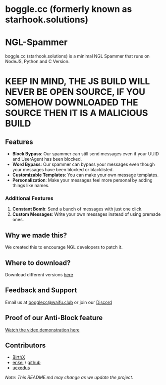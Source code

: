 # boggle.cc (formerly known as starhook.solutions)

# NGL-Spammer

boggle.cc (starhook.solutions) is a minimal NGL Spammer that runs on NodeJS, Python and C Version.

# KEEP IN MIND, THE JS BUILD WILL NEVER BE OPEN SOURCE, IF YOU SOMEHOW DOWNLOADED THE SOURCE THEN IT IS A MALICIOUS BUILD

## Features

- **Block Bypass**: Our spammer can still send messages even if your UUID and UserAgent has been blocked.
- **Word Bypass**: Our spammer can bypass your messages even though your messages have been blocked or blacklisted.
- **Customizable Templates**: You can make your own message templates.
- **Personalization**: Make your messages feel more personal by adding things like names.

### Additional Features

1. **Constant Bomb**: Send a bunch of messages with just one click.
2. **Custom Messages**: Write your own messages instead of using premade ones.

## Why we made this?
We created this to encourage NGL developers to patch it.

## Where to download?
Download different versions [here](https://github.com/borthdayzz/ngl-spammer/releases)

## Feedback and Support

Email us at bogglecc@waifu.club or join our [Discord](https://discord.gg/Fc23Qprk2B)

## Proof of our Anti-Block feature

[Watch the video demonstration here](https://github.com/BirthScripts/ngl-spammer/assets/87570691/36b73aea-c09e-4340-ab6e-876923592913)

## Contributors

- [BirthX](https://github.com/borthdayzz)
- [enkei](https://e-z.bio/lmfao) / [github](https://github.com/veteneso)
- [uexedus](https://github.com/uexeduck)

*Note: This README.md may change as we update the project.*
